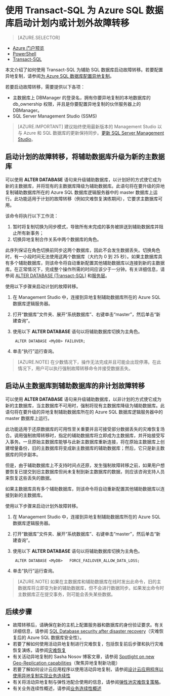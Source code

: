 <properties 
    pageTitle="使用 Transact-SQL 为 Azure SQL 数据库启动计划内或计划外故障转移 | Azure" 
    description="使用 Transact-SQL 为 Azure SQL 数据库启动计划内或计划外故障转移" 
    services="sql-database" 
    documentationCenter="" 
    authors="CarlRabeler" 
    manager="jhubbard" 
    editor=""/>

<tags
    ms.assetid="5eb2d256-025d-4f5a-99d4-17f702b37f14"
    ms.service="sql-database"
    ms.custom="business continuity"
    ms.devlang="NA"
    ms.topic="article"
    ms.tgt_pltfrm="NA"
    ms.workload="data-management"
    ms.date="01/10/2017"
    wacn.date="01/25/2017"
    ms.author="carlrab" />

# 使用 Transact-SQL 为 Azure SQL 数据库启动计划内或计划外故障转移


> [AZURE.SELECTOR]
- [Azure 门户预览](/documentation/articles/sql-database-geo-replication-failover-portal/)
- [PowerShell](/documentation/articles/sql-database-geo-replication-failover-powershell/)
- [Transact-SQL](/documentation/articles/sql-database-geo-replication-failover-transact-sql/)


本文介绍了如何使用 Transact-SQL 为辅助 SQL 数据库启动故障转移。若要配置异地复制，请参阅[为 Azure SQL 数据库配置异地复制](/documentation/articles/sql-database-geo-replication-transact-sql/)。

若要启动故障转移，需要提供以下各项：

- 主数据库上 DBManager 的登录名，拥有你要异地复制的本地数据库的 db\_ownership 权限，并且是你要配置异地复制的伙伴服务器上的 DBManager。
- SQL Server Management Studio (SSMS)


> [AZURE.IMPORTANT] 建议始终使用最新版本的 Management Studio 以与 Azure 和 SQL 数据库的更新保持同步。[更新 SQL Server Management Studio](https://msdn.microsoft.com/zh-cn/library/mt238290.aspx)。



## 启动计划的故障转移，将辅助数据库升级为新的主数据库
可以使用 **ALTER DATABASE** 语句来升级辅助数据库，以计划好的方式使它成为新的主数据库，并将现有的主数据库降级为辅助数据库。此语句将在要升级的异地复制辅助数据库所在的 Azure SQL 数据库逻辑服务器中的 master 数据库上运行。此功能适用于计划的故障转移（例如灾难恢复演练期间），它要求主数据库可用。

该命令将执行以下工作流：

1. 暂时将复制切换为同步模式，导致所有未完成的事务被排送到辅助数据库并阻止所有新事务；
2. 切换异地复制合作关系中两个数据库的角色。

此序列保证在角色切换前同步这两个数据库，因此不会发生数据丢失。切换角色时，有一小段时间无法使用这两个数据库（大约为 0 到 25 秒）。如果主数据库具有多个辅助数据库，则该命令将自动重新配置其他辅助数据库以连接到新的主数据库。在正常情况下，完成整个操作所需的时间应该少于一分钟。有关详细信息，请参阅 [ALTER DATABASE (Transact-SQL)](https://msdn.microsoft.com/zh-cn/library/mt574871.aspx) 和[服务层](/documentation/articles/sql-database-service-tiers/)。

使用以下步骤来启动计划的故障转移。

1. 在 Management Studio 中，连接到异地复制辅助数据库所在的 Azure SQL 数据库逻辑服务器。

2. 打开“数据库”文件夹、展开“系统数据库”、右键单击“master”，然后单击“新建查询”。

3. 使用以下 **ALTER DATABASE** 语句以将辅助数据库切换为主角色。

        ALTER DATABASE <MyDB> FAILOVER;

4. 单击“执行”运行查询。

>[AZURE.NOTE] 在少数情况下，操作无法完成并且可能会出现停滞。在此情况下，用户可以执行强制故障转移命令并接受数据丢失。


## 启动从主数据库到辅助数据库的非计划故障转移

可以使用 **ALTER DATABASE** 语句来升级辅助数据库，以非计划的方式使它成为新的主数据库，当主数据库不可用时，强制将现有主数据库降级为辅助数据库。此语句将在要升级的异地复制辅助数据库所在的 Azure SQL 数据库逻辑服务器中的 master 数据库上运行。

此功能适用于还原数据库的可用性至关重要并且可接受部分数据丢失的灾难恢复场合。调用强制故障转移时，指定的辅助数据库将立即成为主数据库，并开始接受写入事务。一旦原始主数据库能够与此新主数据库重新连接，将在原始主数据库上创建增量备份，旧的主数据库将变成新主数据库的辅助数据库；然后，它只是新主数据库的同步副本。

但是，由于辅助数据库上不支持时间点还原，发生强制故障转移之前，如果用户想要恢复已提交到旧主数据库但尚未复制到新主数据库的数据，则应该咨询支持人员来恢复这些丢失的数据。

如果主数据库具有多个辅助数据库，则该命令将自动重新配置其他辅助数据库以连接到新的主数据库。

使用以下步骤来启动计划外故障转移。

1. 在 Management Studio 中，连接到异地复制辅助数据库所在的 Azure SQL 数据库逻辑服务器。

2. 打开“数据库”文件夹、展开“系统数据库”、右键单击“master”，然后单击“新建查询”。

3. 使用以下 **ALTER DATABASE** 语句以将辅助数据库切换为主角色。

        ALTER DATABASE <MyDB>   FORCE_FAILOVER_ALLOW_DATA_LOSS;

4. 单击“执行”运行查询。

>[AZURE.NOTE] 如果在主数据库和辅助数据库在线时发出此命令，旧的主数据库将立即变为新的辅助数据库，但不会进行数据同步。如果发出命令时主数据库正在提交事务，则可能会丢失某些数据。



## 后续步骤   

- 故障转移后，请确保在新的主机上配置服务器和数据库的身份验证要求。有关详细信息，请参阅 [SQL Database security after disaster recovery](/documentation/articles/sql-database-geo-replication-security-config/)（灾难恢复后的 Azure SQL 数据库安全性）。
- 若要了解如何使用活动异地复制进行灾难恢复，包括恢复前后步骤和执行灾难恢复演练，请参阅[灾难恢复](/documentation/articles/sql-database-disaster-recovery/)
- 有关活动异地复制的 Sasha Nosov 博客文章，请参阅 [Spotlight on new Geo-Replication capabilities](https://azure.microsoft.com/blog/spotlight-on-new-capabilities-of-azure-sql-database-geo-replication/)（聚焦异地复制新功能）
- 若要了解如何设计云应用程序以使用活动异地复制，请参阅[设计云应用程序以使用异地复制实现业务连续性](/documentation/articles/sql-database-designing-cloud-solutions-for-disaster-recovery/)
- 有关将活动异地复制与弹性池配合使用的信息，请参阅[弹性池灾难恢复策略](/documentation/articles/sql-database-disaster-recovery-strategies-for-applications-with-elastic-pool/)。
- 有关业务连续性概述，请参阅[业务连续性概述](/documentation/articles/sql-database-business-continuity/)

<!---HONumber=Mooncake_0120_2017-->
<!--Update_Description: wording update; add one link-->